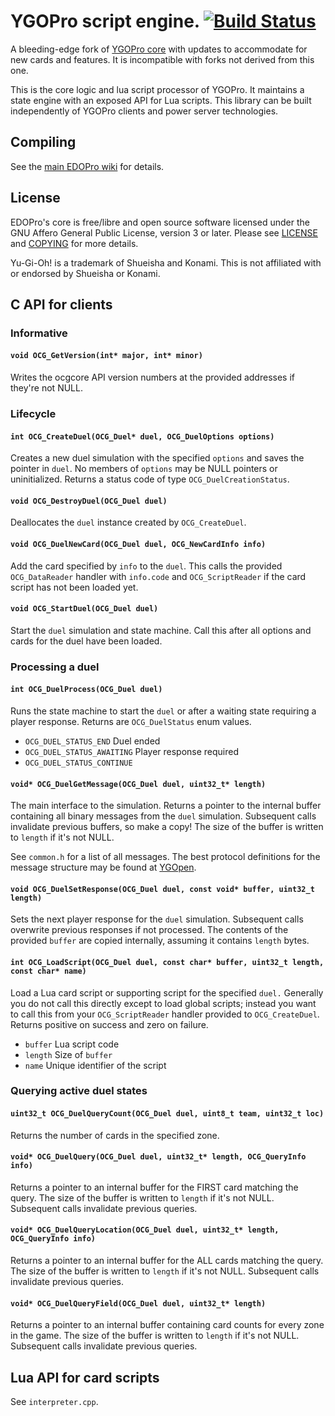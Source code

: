 # YGOPro script engine. [![Build Status](https://travis-ci.org/edo9300/ygopro-core.svg?branch=master)](https://travis-ci.org/edo9300/ygopro-core)

A bleeding-edge fork of [YGOPro core](https://github.com/Fluorohydride/ygopro) with updates to accommodate for new cards and features. It is incompatible with forks not derived from this one.

This is the core logic and lua script processor of YGOPro. It maintains a state engine with an exposed API for Lua scripts. This library can be built independently of YGOPro clients and power server technologies.

## Compiling
See the [main EDOPro wiki](https://github.com/edo9300/ygopro/wiki/) for details.

## License

EDOPro's core is free/libre and open source software licensed under the GNU Affero General Public License, version 3 or later. Please see [LICENSE](https://github.com/edo9300/ygopro-core/blob/master/LICENSE) and [COPYING](https://github.com/edo9300/ygopro-core/blob/master/COPYING) for more details.

Yu-Gi-Oh! is a trademark of Shueisha and Konami. This is not affiliated with or endorsed by Shueisha or Konami.

## C API for clients

### Informative

#### `void OCG_GetVersion(int* major, int* minor)`

Writes the ocgcore API version numbers at the provided addresses if they're not NULL.

### Lifecycle

#### `int OCG_CreateDuel(OCG_Duel* duel, OCG_DuelOptions options)`

Creates a new duel simulation with the specified `options` and saves the pointer in `duel`. No members of `options` may be NULL pointers or uninitialized. Returns a status code of type `OCG_DuelCreationStatus`.

#### `void OCG_DestroyDuel(OCG_Duel duel)`

Deallocates the `duel` instance created by `OCG_CreateDuel`.

#### `void OCG_DuelNewCard(OCG_Duel duel, OCG_NewCardInfo info)`

Add the card specified by `info` to the `duel`. This calls the provided `OCG_DataReader` handler with `info.code` and `OCG_ScriptReader` if the card script has not been loaded yet.

#### `void OCG_StartDuel(OCG_Duel duel)`

Start the `duel` simulation and state machine. Call this after all options and cards for the duel have been loaded.

### Processing a duel

#### `int OCG_DuelProcess(OCG_Duel duel)`

Runs the state machine to start the `duel` or after a waiting state requiring a player response. Returns are `OCG_DuelStatus` enum values.
- `OCG_DUEL_STATUS_END` Duel ended
- `OCG_DUEL_STATUS_AWAITING` Player response required
- `OCG_DUEL_STATUS_CONTINUE`

#### `void* OCG_DuelGetMessage(OCG_Duel duel, uint32_t* length)`

The main interface to the simulation. Returns a pointer to the internal buffer containing all binary messages from the `duel` simulation. Subsequent calls invalidate previous buffers, so make a copy! The size of the buffer is written to `length` if it's not NULL.

See `common.h` for a list of all messages. The best protocol definitions for the message structure may be found at [YGOpen](https://github.com/DyXel/ygopen).

#### `void OCG_DuelSetResponse(OCG_Duel duel, const void* buffer, uint32_t length)`

Sets the next player response for the `duel` simulation. Subsequent calls overwrite previous responses if not processed. The contents of the provided `buffer` are copied internally, assuming it contains `length` bytes.

#### `int OCG_LoadScript(OCG_Duel duel, const char* buffer, uint32_t length, const char* name)`

Load a Lua card script or supporting script for the specified `duel.` Generally you do not call this directly except to load global scripts; instead you want to call this from your `OCG_ScriptReader` handler provided to `OCG_CreateDuel`. Returns positive on success and zero on failure.
- `buffer` Lua script code
- `length` Size of `buffer`
- `name` Unique identifier of the script

### Querying active duel states

#### `uint32_t OCG_DuelQueryCount(OCG_Duel duel, uint8_t team, uint32_t loc)`

Returns the number of cards in the specified zone.

#### `void* OCG_DuelQuery(OCG_Duel duel, uint32_t* length, OCG_QueryInfo info)`

Returns a pointer to an internal buffer for the FIRST card matching the query. The size of the buffer is written to `length` if it's not NULL. Subsequent calls invalidate previous queries.

#### `void* OCG_DuelQueryLocation(OCG_Duel duel, uint32_t* length, OCG_QueryInfo info)`

Returns a pointer to an internal buffer for the ALL cards matching the query. The size of the buffer is written to `length` if it's not NULL. Subsequent calls invalidate previous queries.

#### `void* OCG_DuelQueryField(OCG_Duel duel, uint32_t* length)`

Returns a pointer to an internal buffer containing card counts for every zone in the game. The size of the buffer is written to `length` if it's not NULL. Subsequent calls invalidate previous queries.

## Lua API for card scripts

See `interpreter.cpp`.
